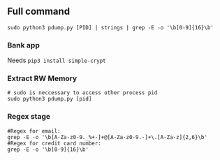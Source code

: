 ## Full command
```sudo python3 pdump.py [PID] | strings | grep -E -o '\b[0-9]{16}\b'```

### Bank app
Needs ```pip3 install simple-crypt```

### Extract RW Memory
```
# sudo is neccessary to access other process pid
sudo python3 pdump.py [pid]
```
### Regex stage

```
#Regex for email:
grep -E -o '\b[A-Za-z0-9._%+-]+@[A-Za-z0-9.-]+\.[A-Za-z]{2,6}\b'
#Regex for credit card number:
grep -E -o '\b[0-9]{16}\b'
```
